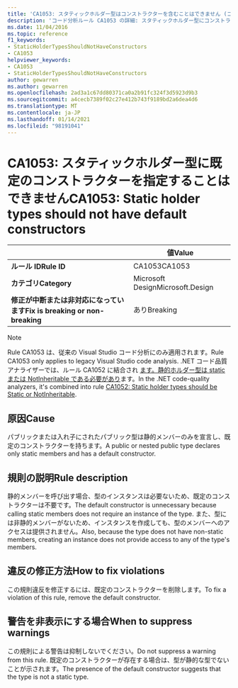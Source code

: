 ```yaml
---
title: 'CA1053: スタティックホルダー型はコンストラクターを含むことはできません (コード分析)'
description: 'コード分析ルール CA1053 の詳細: スタティックホルダー型にコンストラクターを含めることはできません'
ms.date: 11/04/2016
ms.topic: reference
f1_keywords:
- StaticHolderTypesShouldNotHaveConstructors
- CA1053
helpviewer_keywords:
- CA1053
- StaticHolderTypesShouldNotHaveConstructors
author: gewarren
ms.author: gewarren
ms.openlocfilehash: 2ad3a1c67dd80371ca0a2b91fc324f3d5923d9b3
ms.sourcegitcommit: a4cecb7389f02c27e412b743f9189bd2a6dea4d6
ms.translationtype: MT
ms.contentlocale: ja-JP
ms.lasthandoff: 01/14/2021
ms.locfileid: "98191041"
---
```

# <a name="ca1053-static-holder-types-should-not-have-default-constructors"></a><span data-ttu-id="6081a-103">CA1053: スタティックホルダー型に既定のコンストラクターを指定することはできません</span><span class="sxs-lookup"><span data-stu-id="6081a-103">CA1053: Static holder types should not have default constructors</span></span>

| | <span data-ttu-id="6081a-104">値</span><span class="sxs-lookup"><span data-stu-id="6081a-104">Value</span></span> |
|-|-|
| <span data-ttu-id="6081a-105">**ルール ID**</span><span class="sxs-lookup"><span data-stu-id="6081a-105">**Rule ID**</span></span> |<span data-ttu-id="6081a-106">CA1053</span><span class="sxs-lookup"><span data-stu-id="6081a-106">CA1053</span></span>|
| <span data-ttu-id="6081a-107">**カテゴリ**</span><span class="sxs-lookup"><span data-stu-id="6081a-107">**Category**</span></span> |<span data-ttu-id="6081a-108">Microsoft Design</span><span class="sxs-lookup"><span data-stu-id="6081a-108">Microsoft.Design</span></span>|
| <span data-ttu-id="6081a-109">**修正が中断または非対応になっています**</span><span class="sxs-lookup"><span data-stu-id="6081a-109">**Fix is breaking or non-breaking**</span></span> |<span data-ttu-id="6081a-110">あり</span><span class="sxs-lookup"><span data-stu-id="6081a-110">Breaking</span></span>|

> [!NOTE]
> <span data-ttu-id="6081a-111">Rule CA1053 は、従来の Visual Studio コード分析にのみ適用されます。</span><span class="sxs-lookup"><span data-stu-id="6081a-111">Rule CA1053 only applies to legacy Visual Studio code analysis.</span></span> <span data-ttu-id="6081a-112">.NET コード品質アナライザーでは、ルール CA1052 に結合され [ます。静的ホルダー型は static または NotInheritable である必要があり](ca1052.md)ます。</span><span class="sxs-lookup"><span data-stu-id="6081a-112">In the .NET code-quality analyzers, it's combined into rule [CA1052: Static holder types should be Static or NotInheritable](ca1052.md).</span></span>

## <a name="cause"></a><span data-ttu-id="6081a-113">原因</span><span class="sxs-lookup"><span data-stu-id="6081a-113">Cause</span></span>

<span data-ttu-id="6081a-114">パブリックまたは入れ子にされたパブリック型は静的メンバーのみを宣言し、既定のコンストラクターを持ちます。</span><span class="sxs-lookup"><span data-stu-id="6081a-114">A public or nested public type declares only static members and has a default constructor.</span></span>

## <a name="rule-description"></a><span data-ttu-id="6081a-115">規則の説明</span><span class="sxs-lookup"><span data-stu-id="6081a-115">Rule description</span></span>

<span data-ttu-id="6081a-116">静的メンバーを呼び出す場合、型のインスタンスは必要ないため、既定のコンストラクターは不要です。</span><span class="sxs-lookup"><span data-stu-id="6081a-116">The default constructor is unnecessary because calling static members does not require an instance of the type.</span></span> <span data-ttu-id="6081a-117">また、型には非静的メンバーがないため、インスタンスを作成しても、型のメンバーへのアクセスは提供されません。</span><span class="sxs-lookup"><span data-stu-id="6081a-117">Also, because the type does not have non-static members, creating an instance does not provide access to any of the type's members.</span></span>

## <a name="how-to-fix-violations"></a><span data-ttu-id="6081a-118">違反の修正方法</span><span class="sxs-lookup"><span data-stu-id="6081a-118">How to fix violations</span></span>

<span data-ttu-id="6081a-119">この規則違反を修正するには、既定のコンストラクターを削除します。</span><span class="sxs-lookup"><span data-stu-id="6081a-119">To fix a violation of this rule, remove the default constructor.</span></span>

## <a name="when-to-suppress-warnings"></a><span data-ttu-id="6081a-120">警告を非表示にする場合</span><span class="sxs-lookup"><span data-stu-id="6081a-120">When to suppress warnings</span></span>

<span data-ttu-id="6081a-121">この規則による警告は抑制しないでください。</span><span class="sxs-lookup"><span data-stu-id="6081a-121">Do not suppress a warning from this rule.</span></span> <span data-ttu-id="6081a-122">既定のコンストラクターが存在する場合は、型が静的な型でないことが示されます。</span><span class="sxs-lookup"><span data-stu-id="6081a-122">The presence of the default constructor suggests that the type is not a static type.</span></span>
